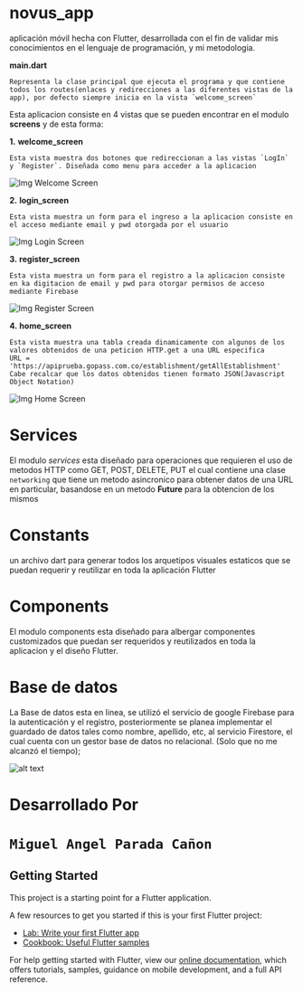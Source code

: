 # novus_app

aplicación móvil hecha con Flutter, desarrollada con el fin de validar mis conocimientos en el lenguaje de programación, y mi metodologia.

**main.dart**

    Representa la clase principal que ejecuta el programa y que contiene todos los routes(enlaces y redirecciones a las diferentes vistas de la app), por defecto siempre inicia en la vista `welcome_screen`


Esta aplicacion consiste en 4 vistas que se pueden encontrar en el modulo **screens** y de esta forma:

**1.** **welcome_screen**

    Esta vista muestra dos botones que redireccionan a las vistas `LogIn` y `Register`. Diseñada como menu para acceder a la aplicacion

 ![Img Welcome Screen](https://ibb.co/H4Vp3k7) 

**2.** **login_screen**

    Esta vista muestra un form para el ingreso a la aplicacion consiste en el acceso mediante email y pwd otorgada por el usuario

![Img Login Screen](https://ibb.co/nQ1SqDL)
    

**3.** **register_screen**

    Esta vista muestra un form para el registro a la aplicacion consiste en ka digitacion de email y pwd para otorgar permisos de acceso mediante Firebase

![Img Register Screen](https://ibb.co/VQpG9Cp)
    

**4.** **home_screen**

    Esta vista muestra una tabla creada dinamicamente con algunos de los valores obtenidos de una peticion HTTP.get a una URL especifica
    URL = 'https://apiprueba.gopass.com.co/establishment/getAllEstablishment'
    Cabe recalcar que los datos obtenidos tienen formato JSON(Javascript Object Notation)


![Img Home Screen](https://ibb.co/DwFVd3J)
    

# Services

El modulo *services* esta diseñado para operaciones que requieren el uso de metodos HTTP como GET, POST, DELETE, PUT el cual contiene una clase `networking` que tiene un metodo asincronico para obtener datos de una URL en particular, basandose en un metodo **Future** para la obtencion de los mismos

# Constants

un archivo dart para generar todos los arquetipos visuales estaticos que se puedan requerir y reutilizar en toda la aplicación Flutter

# Components

El modulo components esta diseñado para albergar componentes customizados que puedan ser requeridos y reutilizados en toda la aplicacion y el diseño Flutter.


# Base de datos

La Base de datos esta en linea, se utilizó el servicio de google Firebase para la autenticación y el registro, posteriormente se planea implementar el guardado de datos tales como nombre, apellido, etc, al servicio Firestore, el cual cuenta con un gestor base de datos no relacional. (Solo que no me alcanzó el tiempo);

![alt text](https://ibb.co/pWkGQND)

# Desarrollado Por

# `Miguel Angel Parada Cañon`

## Getting Started

This project is a starting point for a Flutter application.

A few resources to get you started if this is your first Flutter project:

- [Lab: Write your first Flutter app](https://flutter.dev/docs/get-started/codelab)
- [Cookbook: Useful Flutter samples](https://flutter.dev/docs/cookbook)

For help getting started with Flutter, view our
[online documentation](https://flutter.dev/docs), which offers tutorials,
samples, guidance on mobile development, and a full API reference.
